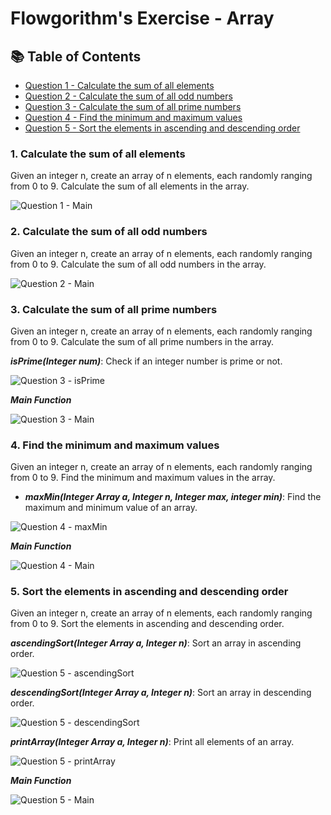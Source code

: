 # Flowgorithm's Exercise - Array

## 📚 Table of Contents
- [Question 1 - Calculate the sum of all elements](#1-calculate-the-sum-of-all-elements)
- [Question 2 - Calculate the sum of all odd numbers](#2-calculate-the-sum-of-all-odd-numbers)
- [Question 3 - Calculate the sum of all prime numbers](#3-calculate-the-sum-of-all-prime-numbers)
- [Question 4 - Find the minimum and maximum values](#4-find-the-minimum-and-maximum-values)
- [Question 5 - Sort the elements in ascending and descending order](#5-sort-the-elements-in-ascending-and-descending-order)

### 1. Calculate the sum of all elements
Given an integer n, create an array of n elements, each randomly ranging from 0 to 9. Calculate the sum of all elements in the array.

<img alt="Question 1 - Main" src="https://github.com/user-attachments/assets/94076c8d-4295-46f4-8b61-847e56554277">


### 2. Calculate the sum of all odd numbers
Given an integer n, create an array of n elements, each randomly ranging from 0 to 9. Calculate the sum of all odd numbers in the array.

<img alt="Question 2 - Main" src="https://github.com/user-attachments/assets/c5fa6b89-92ad-4e42-8125-c61195de89e8">

### 3. Calculate the sum of all prime numbers
Given an integer n, create an array of n elements, each randomly ranging from 0 to 9. Calculate the sum of all prime numbers in the array.

**_isPrime(Integer num)_**: Check if an integer number is prime or not.

<img alt="Question 3 - isPrime" src="https://github.com/user-attachments/assets/c416dd39-710c-4e66-909a-154e4256d755">


**_Main Function_**

<img alt="Question 3 - Main" src="https://github.com/user-attachments/assets/4d19db17-5b89-497b-ac2e-9cc1a41e5000">

### 4. Find the minimum and maximum values
Given an integer n, create an array of n elements, each randomly ranging from 0 to 9. Find the minimum and maximum values in the array.

- **_maxMin(Integer Array a, Integer n, Integer max, integer min)_**: Find the maximum and minimum value of an array.
<img alt="Question 4 - maxMin" src="https://github.com/user-attachments/assets/1ec7b3b0-202f-4d4b-a40e-979bdc891e45">

**_Main Function_**

<img alt="Question 4 - Main" src="https://github.com/user-attachments/assets/50d9303c-2722-4797-9b33-fe7c51a0c5af">

### 5. Sort the elements in ascending and descending order
Given an integer n, create an array of n elements, each randomly ranging from 0 to 9. Sort the elements in ascending and descending order.

**_ascendingSort(Integer Array a, Integer n)_**: Sort an array in ascending order.

<img alt="Question 5 - ascendingSort" src="https://github.com/user-attachments/assets/039a34da-f06d-4060-9e1c-a2c9ec65e54d">

**_descendingSort(Integer Array a, Integer n)_**: Sort an array in descending order.

<img alt="Question 5 - descendingSort" src="https://github.com/user-attachments/assets/97da0c97-1709-432c-a354-5391cffe66cb">

**_printArray(Integer Array a, Integer n)_**: Print all elements of an array.

<img alt="Question 5 - printArray" src="https://github.com/user-attachments/assets/e90d70c9-f82f-4943-a6e7-3f393aa0625d">

**_Main Function_**

<img alt="Question 5 - Main" src="https://github.com/user-attachments/assets/98c0e878-9cec-4700-acdb-c731b81763f9">
